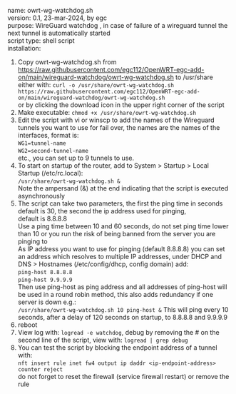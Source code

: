 name: owrt-wg-watchdog.sh  
version: 0.1, 23-mar-2024, by egc  
purpose: WireGuard watchdog , in case of failure of a wireguard tunnel the next tunnel is automatically started  
script type: shell script  
installation:  
1. Copy owrt-wg-watchdog.sh from https://raw.githubusercontent.com/egc112/OpenWRT-egc-add-on/main/wireguard-watchdog/owrt-wg-watchdog.sh to /usr/share  
   either with: `curl -o /usr/share/owrt-wg-watchdog.sh https://raw.githubusercontent.com/egc112/OpenWRT-egc-add-on/main/wireguard-watchdog/owrt-wg-watchdog.sh`  
   or by clicking the download icon in the upper right corner of the script  
2. Make executable: `chmod +x /usr/share/owrt-wg-watchdog.sh`  
3. Edit the script with vi or winscp to add the names of the Wireguard tunnels you want to use for fail over, the names are the names of the interfaces, format is:   
   `WG1=tunnel-name`  
   `WG2=second-tunnel-name`  
   etc., you can set up to 9 tunnels to use.
4. To start on startup of the router, add to System > Startup > Local Startup (/etc/rc.local):  
   `/usr/share/owrt-wg-watchdog.sh &`  
   Note the ampersand (&) at the end indicating that the script is executed asynchronously  
5. The script can take two parameters, the first the ping time in seconds default is 30, the second the ip address used for pinging,   
   default is 8.8.8.8  
   Use a ping time between 10 and 60 seconds, do not set ping time lower than 10 or you run the risk of being banned from the server you are pinging to  
   As IP address you want to use for pinging (default 8.8.8.8) you can set an address which resolves to multiple IP addresses,
   under DHCP and DNS > Hostnames (/etc/config/dhcp, config domain) add:  
   `ping-host 8.8.8.8`  
   `ping-host 9.9.9.9`   
   Then use ping-host as ping address and all addresses of ping-host will be used in a round robin method, this also adds redundancy if one server is down e.g.:  
   `/usr/share/owrt-wg-watchdog.sh 10 ping-host &`
   This will ping every 10 seconds, after a delay of 120 seconds on startup, to 8.8.8.8 and 9.9.9.9  
7. reboot  
8. View log with: `logread -e watchdog`, debug by removing the # on the second line of the script, view with: `logread | grep debug`  
9. You can test the script by blocking the endpoint address of a tunnel with:  
   `nft insert rule inet fw4 output ip daddr <ip-endpoint-address> counter reject`  
    do not forget to reset the firewall (service firewall restart) or remove the rule
 
